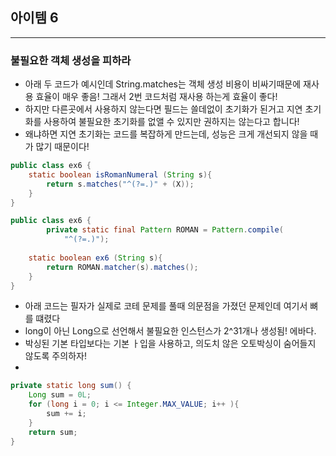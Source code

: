 ## 아이템 6

---
### 불필요한 객체 생성을 피하라

- 아래 두 코드가 예시인데 String.matches는 객체 생성 비용이 비싸기때문에 재사용 효율이 매우 좋음! 그래서 2번 코드처럼 재사용 하는게 효율이 좋다!
- 하지만 다른곳에서 사용하지 않는다면 필드는 쓸데없이 초기화가 된거고 지연 초기화를 사용하여 불필요한 초기화를 없앨 수 있지만 권하지는 않는다고 합니다!
- 왜냐하면 지연 초기화는 코드를 복잡하게 만드는데, 성능은 크게 개선되지 않을 때가 많기 때문이다!

```java
public class ex6 {
	static boolean isRomanNumeral (String s){
		return s.matches("^(?=.)" + (X));
	}
}
```

```java
public class ex6 {
		private static final Pattern ROMAN = Pattern.compile(
			"^(?=.)");
	
	static boolean ex6 (String s){
		return ROMAN.matcher(s).matches();
	}
}
```

- 아래 코드는 필자가 실제로 코테 문제를 풀때 의문점을 가졌던 문제인데 여기서 뼈를 떄렸다
- long이 아닌 Long으로 선언해서 불필요한 인스턴스가 2^31개나 생성됨! 에바다.
- 박싱된 기본 타입보다는 기본 ㅏ입을 사용하고, 의도치 않은 오토박싱이 숨어들지 않도록 주의하자!
- 
```java
private static long sum() {
    Long sum = 0L;
    for (long i = 0; i <= Integer.MAX_VALUE; i++ ){
        sum += i;
    }
    return sum;
}
```
